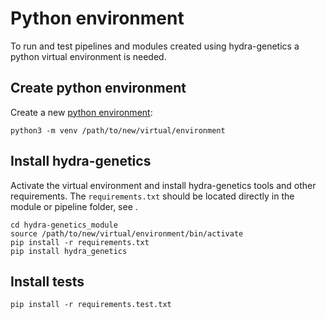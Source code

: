 # Python environment
To run and test pipelines and modules created using hydra-genetics a python virtual environment is needed.
## Create python environment
Create a new [python environment](https://docs.python.org/3/library/venv.html):
```
python3 -m venv /path/to/new/virtual/environment
```
## Install hydra-genetics
Activate the virtual environment and install hydra-genetics tools and other requirements.
The `requirements.txt` should be located directly in the module or pipeline folder, see .
```
cd hydra-genetics_module
source /path/to/new/virtual/environment/bin/activate
pip install -r requirements.txt
pip install hydra_genetics
```
## Install tests
```
pip install -r requirements.test.txt
```
